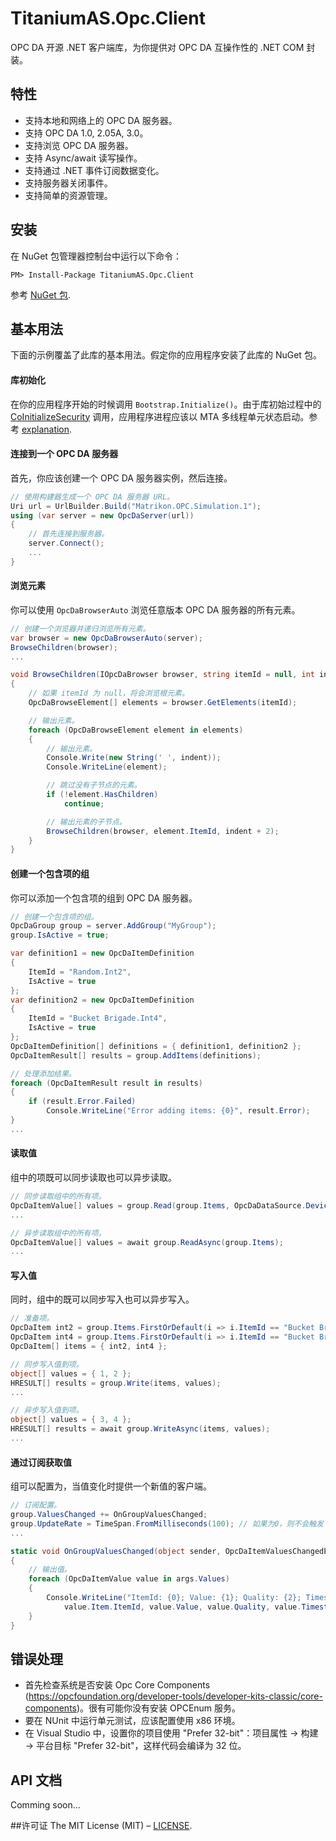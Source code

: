 # TitaniumAS.Opc.Client
OPC DA 开源 .NET 客户端库，为你提供对 OPC DA 互操作性的 .NET COM 封装。

## 特性
- 支持本地和网络上的 OPC DA 服务器。
- 支持 OPC DA 1.0, 2.05A, 3.0。
- 支持浏览 OPC DA 服务器。
- 支持 Async/await 读写操作。
- 支持通过 .NET 事件订阅数据变化。
- 支持服务器关闭事件。
- 支持简单的资源管理。

## 安装
在 NuGet 包管理器控制台中运行以下命令：
```
PM> Install-Package TitaniumAS.Opc.Client
```
参考 [NuGet 包](https://www.nuget.org/packages/TitaniumAS.Opc.Client).

## 基本用法
下面的示例覆盖了此库的基本用法。假定你的应用程序安装了此库的 NuGet 包。

#### 库初始化
在你的应用程序开始的时候调用 `Bootstrap.Initialize()`。由于库初始过程中的 [CoInitializeSecurity](http://www.pinvoke.net/default.aspx/ole32/CoInitializeSecurity.html) 调用，应用程序进程应该以 MTA 多线程单元状态启动。参考 [explanation](http://www.pinvoke.net/default.aspx/ole32/CoInitializeSecurity.html).

#### 连接到一个 OPC DA 服务器
首先，你应该创建一个 OPC DA 服务器实例，然后连接。
```csharp
// 使用构建器生成一个 OPC DA 服务器 URL。
Uri url = UrlBuilder.Build("Matrikon.OPC.Simulation.1");
using (var server = new OpcDaServer(url))
{
    // 首先连接到服务器。
    server.Connect();
    ...
}
```

#### 浏览元素
你可以使用 `OpcDaBrowserAuto` 浏览任意版本 OPC DA 服务器的所有元素。
```csharp
// 创建一个浏览器并递归浏览所有元素。
var browser = new OpcDaBrowserAuto(server);
BrowseChildren(browser);
...

void BrowseChildren(IOpcDaBrowser browser, string itemId = null, int indent = 0)
{
    // 如果 itemId 为 null，将会浏览根元素。
    OpcDaBrowseElement[] elements = browser.GetElements(itemId);

    // 输出元素。
    foreach (OpcDaBrowseElement element in elements)
    {
        // 输出元素。
        Console.Write(new String(' ', indent));
        Console.WriteLine(element);

        // 跳过没有子节点的元素。
        if (!element.HasChildren)
            continue;

        // 输出元素的子节点。
        BrowseChildren(browser, element.ItemId, indent + 2);
    }
}
```

#### 创建一个包含项的组
你可以添加一个包含项的组到 OPC DA 服务器。 
```csharp
// 创建一个包含项的组。
OpcDaGroup group = server.AddGroup("MyGroup");
group.IsActive = true;

var definition1 = new OpcDaItemDefinition
{
    ItemId = "Random.Int2",
    IsActive = true
};
var definition2 = new OpcDaItemDefinition
{
    ItemId = "Bucket Brigade.Int4",
    IsActive = true
};
OpcDaItemDefinition[] definitions = { definition1, definition2 };
OpcDaItemResult[] results = group.AddItems(definitions);

// 处理添加结果。
foreach (OpcDaItemResult result in results)
{
    if (result.Error.Failed)
        Console.WriteLine("Error adding items: {0}", result.Error);
}
...
```

#### 读取值
组中的项既可以同步读取也可以异步读取。
```csharp
// 同步读取组中的所有项。
OpcDaItemValue[] values = group.Read(group.Items, OpcDaDataSource.Device);
...

// 异步读取组中的所有项。
OpcDaItemValue[] values = await group.ReadAsync(group.Items);
...
```

#### 写入值
同时，组中的既可以同步写入也可以异步写入。
```csharp
// 准备项。
OpcDaItem int2 = group.Items.FirstOrDefault(i => i.ItemId == "Bucket Brigade.Int2");
OpcDaItem int4 = group.Items.FirstOrDefault(i => i.ItemId == "Bucket Brigade.Int4");
OpcDaItem[] items = { int2, int4 };

// 同步写入值到项。
object[] values = { 1, 2 };
HRESULT[] results = group.Write(items, values);
...

// 异步写入值到项。
object[] values = { 3, 4 };
HRESULT[] results = await group.WriteAsync(items, values);
...
```

#### 通过订阅获取值
组可以配置为，当值变化时提供一个新值的客户端。
```csharp
// 订阅配置。
group.ValuesChanged += OnGroupValuesChanged;
group.UpdateRate = TimeSpan.FromMilliseconds(100); // 如果为0，则不会触发 ValuesChanged
...

static void OnGroupValuesChanged(object sender, OpcDaItemValuesChangedEventArgs args)
{
    // 输出值。
    foreach (OpcDaItemValue value in args.Values)
    {
        Console.WriteLine("ItemId: {0}; Value: {1}; Quality: {2}; Timestamp: {3}",
            value.Item.ItemId, value.Value, value.Quality, value.Timestamp);
    }
}
```

## 错误处理
* 首先检查系统是否安装 Opc Core Components (https://opcfoundation.org/developer-tools/developer-kits-classic/core-components)。很有可能你没有安装 OPCEnum 服务。
* 要在 NUnit 中运行单元测试，应该配置使用 x86 环境。
* 在 Visual Studio 中，设置你的项目使用 "Prefer 32-bit"：项目属性 → 构建 → 平台目标 "Prefer 32-bit"，这样代码会编译为 32 位。

## API 文档
Comming soon...

##许可证
The MIT License (MIT) – [LICENSE](https://github.com/titanium-as/TitaniumAS.Opc.Client/blob/master/LICENSE).

